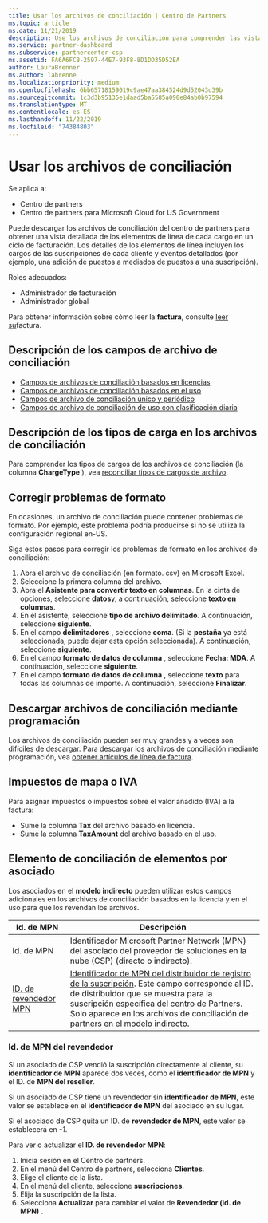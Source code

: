 ```yaml
---
title: Usar los archivos de conciliación | Centro de Partners
ms.topic: article
ms.date: 11/21/2019
description: Use los archivos de conciliación para comprender las vistas detalladas de elementos de línea de los cargos del centro de Partners.
ms.service: partner-dashboard
ms.subservice: partnercenter-csp
ms.assetid: FA6A6FCB-2597-44E7-93F8-8D1DD35D52EA
author: LauraBrenner
ms.author: labrenne
ms.localizationpriority: medium
ms.openlocfilehash: 6bb65718159019c9ae47aa384524d9d52043d39b
ms.sourcegitcommit: 1c3d3b95135e1daad5ba5585a090e84ab0b97594
ms.translationtype: MT
ms.contentlocale: es-ES
ms.lasthandoff: 11/22/2019
ms.locfileid: "74384803"
---
```

# <a name="use-your-reconciliation-files"></a>Usar los archivos de conciliación

Se aplica a:

- Centro de partners
- Centro de partners para Microsoft Cloud for US Government

Puede descargar los archivos de conciliación del centro de partners para obtener una vista detallada de los elementos de línea de cada cargo en un ciclo de facturación. Los detalles de los elementos de línea incluyen los cargos de las suscripciones de cada cliente y eventos detallados (por ejemplo, una adición de puestos a mediados de puestos a una suscripción).

Roles adecuados:

- Administrador de facturación
- Administrador global

Para obtener información sobre cómo leer la **factura**, consulte [leer su](read-your-bill.md)factura.

## <a name="understand-reconciliation-file-fields"></a>Descripción de los campos de archivo de conciliación

- [Campos de archivos de conciliación basados en licencias](license-based-recon-files.md)
- [Campos de archivos de conciliación basados en el uso](usage-based-recon-files.md)
- [Campos de archivo de conciliación único y periódico](one-time-recurring-recon-files.md)
- [Campos de archivo de conciliación de uso con clasificación diaria](daily-rated-usage-recon-files.md)

## <a name="understand-charge-types-in-reconciliation-files"></a>Descripción de los tipos de carga en los archivos de conciliación

Para comprender los tipos de cargos de los archivos de conciliación (la columna **ChargeType** ), vea [reconciliar tipos de cargos de archivo](recon-file-charge-types.md).

## <a name="fix-formatting-issues"></a>Corregir problemas de formato

En ocasiones, un archivo de conciliación puede contener problemas de formato. Por ejemplo, este problema podría producirse si no se utiliza la configuración regional en-US.

Siga estos pasos para corregir los problemas de formato en los archivos de conciliación:

1. Abra el archivo de conciliación (en formato. csv) en Microsoft Excel.
2. Seleccione la primera columna del archivo.
3. Abra el **Asistente para convertir texto en columnas**. En la cinta de opciones, seleccione **datos**y, a continuación, seleccione **texto en columnas**.
4. En el asistente, seleccione **tipo de archivo delimitado**. A continuación, seleccione **siguiente**.
5. En el campo **delimitadores** , seleccione **coma**. (Si la **pestaña** ya está seleccionada, puede dejar esta opción seleccionada). A continuación, seleccione **siguiente**.
6. En el campo **formato de datos de columna** , seleccione **Fecha: MDA**. A continuación, seleccione **siguiente**.
7. En el campo **formato de datos de columna** , seleccione **texto** para todas las columnas de importe. A continuación, seleccione **Finalizar**.

## <a name="download-reconciliation-files-programmatically"></a>Descargar archivos de conciliación mediante programación

Los archivos de conciliación pueden ser muy grandes y a veces son difíciles de descargar. Para descargar los archivos de conciliación mediante programación, vea [obtener artículos de línea de factura](https://docs.microsoft.com/partner-center/develop/get-invoiceline-items).

## <a name="map-taxes-or-vat"></a>Impuestos de mapa o IVA

Para asignar impuestos o impuestos sobre el valor añadido (IVA) a la factura:

- Sume la columna **Tax** del archivo basado en licencia.
- Sume la columna **TaxAmount** del archivo basado en el uso.

## <a name="itemize-reconciliation-files-by-partner"></a>Elemento de conciliación de elementos por asociado

Los asociados en el **modelo indirecto** pueden utilizar estos campos adicionales en los archivos de conciliación basados en la licencia y en el uso para que los revendan los archivos.

| Id. de MPN | Descripción |
| ------ | ----------- |
| Id. de MPN | Identificador Microsoft Partner Network (MPN) del asociado del proveedor de soluciones en la nube (CSP) (directo o indirecto). |
| [ID. de revendedor MPN](#reseller-mpn-id) | [Identificador de MPN del distribuidor de registro de la suscripción](#reseller-mpn-id). Este campo corresponde al ID. de distribuidor que se muestra para la suscripción específica del centro de Partners. Solo aparece en los archivos de conciliación de partners en el modelo indirecto. |

### <a name="reseller-mpn-id"></a>Id. de MPN del revendedor

Si un asociado de CSP vendió la suscripción directamente al cliente, su **identificador de MPN** aparece dos veces, como el **identificador de MPN** y el ID. de **MPN del reseller**.

Si un asociado de CSP tiene un revendedor sin **identificador de MPN**, este valor se establece en el **identificador de MPN** del asociado en su lugar.

Si el asociado de CSP quita un ID. de **revendedor de MPN**, este valor se establecerá en *-1*.

Para ver o actualizar el **ID. de revendedor MPN**:

1. Inicia sesión en el Centro de partners.
2. En el menú del Centro de partners, selecciona **Clientes**.
3. Elige el cliente de la lista.
4. En el menú del cliente, seleccione **suscripciones**.
5. Elija la suscripción de la lista.
6. Selecciona **Actualizar** para cambiar el valor de **Revendedor (id. de MPN)** .

